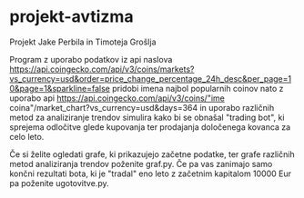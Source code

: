 # projekt-avtizma
Projekt Jake Perbila in Timoteja Grošlja

Program z uporabo podatkov iz api naslova https://api.coingecko.com/api/v3/coins/markets?vs_currency=usd&order=price_change_percentage_24h_desc&per_page=10&page=1&sparkline=false
pridobi imena najbol popularnih coinov nato z uporabo api https://api.coingecko.com/api/v3/coins/"ime coina"/market_chart?vs_currency=usd&days=364 
in uporabo različnih metod za analiziranje trendov simulira kako bi se obnašal "trading bot", ki sprejema odločitve glede kupovanja ter 
prodajanja določenega kovanca za celo leto. 

Če si želite ogledati grafe, ki prikazujejo začetne podatke, ter grafe različnih metod analiziranja trendov poženite graf.py. 
Če pa vas zanimajo samo končni rezultati bota, ki je "tradal" eno leto z začetnim kapitalom 10000 Eur pa poženite ugotovitve.py.